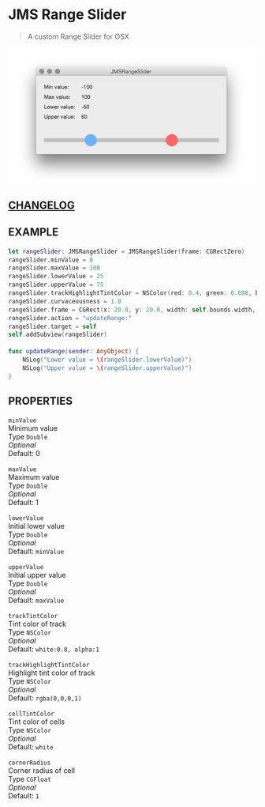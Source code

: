 # JMS Range Slider

> A custom Range Slider for OSX

![Screenshot JMSRangeSlider](screenshot.png)

## [CHANGELOG](./CHANGELOG.md)

## EXAMPLE

```swift
let rangeSlider: JMSRangeSlider = JMSRangeSlider(frame: CGRectZero)
rangeSlider.minValue = 0
rangeSlider.maxValue = 100
rangeSlider.lowerValue = 25
rangeSlider.upperValue = 75
rangeSlider.trackHighlightTintColor = NSColor(red: 0.4, green: 0.698, blue: 1.0, alpha: 1.0)
rangeSlider.curvaceousness = 1.0
rangeSlider.frame = CGRect(x: 20.0, y: 20.0, width: self.bounds.width, height: 30.0)
rangeSlider.action = "updateRange:"
rangeSlider.target = self
self.addSubview(rangeSlider)

func updateRange(sender: AnyObject) {
    NSLog("Lower value = \(rangeSlider.lowerValue)")
    NSLog("Upper value = \(rangeSlider.upperValue)")
}
```

## PROPERTIES

```minValue```  
Minimum value  
Type ```Double```  
_Optional_  
Default: 0  

```maxValue```  
Maximum value  
Type ```Double```  
_Optional_  
Default: 1  

```lowerValue```  
Initial lower value  
Type ```Double```  
_Optional_  
Default: ```minValue```  

```upperValue```  
Initial upper value  
Type ```Double```  
_Optional_  
Default: ```maxValue```  

```trackTintColor```  
Tint color of track  
Type ```NSColor```  
_Optional_  
Default: ```white:0.8, alpha:1```  

```trackHighlightTintColor```  
Highlight tint color of track  
Type ```NSColor```  
_Optional_  
Default: ```rgba(0,0,0,1)```  

```cellTintColor```  
Tint color of cells  
Type ```NSColor```  
_Optional_  
Default: ```white```  

```cornerRadius```  
Corner radius of cell  
Type ```CGFloat```  
_Optional_  
Default: ```1```  



